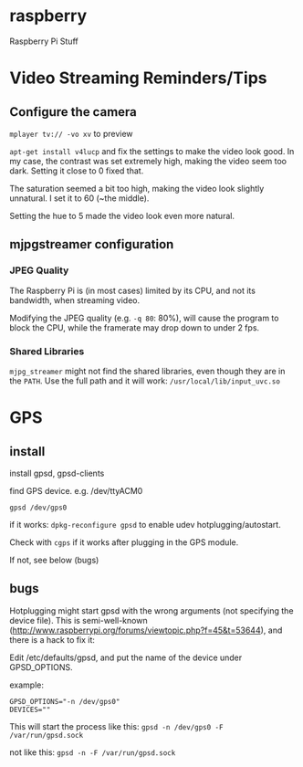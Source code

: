 raspberry
=========

Raspberry Pi Stuff


# Video Streaming Reminders/Tips

## Configure the camera

`mplayer tv:// -vo xv` to preview

`apt-get install v4lucp` and fix the settings to make the video look good.
In my case, the contrast was set extremely high, making the video seem too dark.
Setting it close to 0 fixed that.

The saturation seemed a bit too high, making the video look slightly unnatural.
I set it to 60 (~the middle).

Setting the hue to 5 made the video look even more natural.

## mjpgstreamer configuration

### JPEG Quality

The Raspberry Pi is (in most cases) limited by its CPU, and not its bandwidth, when streaming video.

Modifying the JPEG quality (e.g. `-q 80`: 80%), will cause the program to block the CPU, while the framerate
may drop down to under 2 fps.

### Shared Libraries

`mjpg_streamer` might not find the shared libraries, even though they are in the `PATH`.
Use the full path and it will work: `/usr/local/lib/input_uvc.so`

# GPS

## install

install gpsd, gpsd-clients

find GPS device. e.g. /dev/ttyACM0

`gpsd /dev/gps0`

if it works: `dpkg-reconfigure gpsd` to enable udev hotplugging/autostart.

Check with `cgps` if it works after plugging in the GPS module.

If not, see below (bugs)

## bugs

Hotplugging might start gpsd with the wrong arguments (not specifying the device file).
This is semi-well-known (http://www.raspberrypi.org/forums/viewtopic.php?f=45&t=53644), and there is a hack
to fix it:

Edit /etc/defaults/gpsd, and put the name of the device under GPSD_OPTIONS.

example:
```
GPSD_OPTIONS="-n /dev/gps0"
DEVICES=""
```

This will start the process like this: `gpsd -n /dev/gps0 -F /var/run/gpsd.sock`

not like this: `gpsd -n -F /var/run/gpsd.sock`
